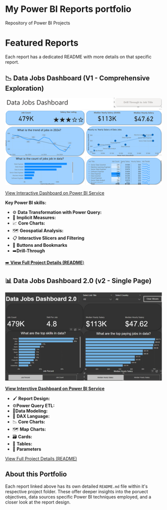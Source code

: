 # My Power BI Reports portfolio

Repository of Power BI Projects

# Featured Reports

Each report has a dedicated README with more details on that specific report.

## 📉 Data Jobs Dashboard (V1 - Comprehensive Exploration)

![Data Jobs DB GIF](/Images/Project_1_Page_1.png)

[View Interactive Dashboard on Power BI Service](https://app.powerbi.com/view?r=eyJrIjoiZDQxMDdhZDgtOGQ3Ny00NGRjLTgwMWUtNjZmNmM2NDdjYmY3IiwidCI6IjA0YzM0YjMwLTQ4MTQtNDBmNC04Mjk4LWY2ZTIwM2MyZDgzMyJ9)

**Key Power BI skills:**
- ⚙️ **Data Transformation with Power Query:**  
- 🧮 **Implicit Measures:** 
- 📈 **Core Charts:** 
- 🗺️ **Geospatial Analysis:** 
- 📋 **Interactive Slicers and Filtering** 
- 🔘 **Buttons and Bookmarks** 
- ➡️**Drill-Through** 

[ ➡️ **View Full Project Details (README**)](/Data_Jobs_v1/README.md) 

## 📊 Data Jobs Dashboard 2.0 (v2 - Single Page)

![Data Jobs Dashboard 2.0](/Images/Project_2_Page_1.png)

[**View Interctive Dashboard on Power BI Service**](https://app.powerbi.com/view?r=eyJrIjoiYzEwNTI1NjctZTBmNC00YTY0LWEyMmQtYzZjZjhkN2NmNmE0IiwidCI6IjA0YzM0YjMwLTQ4MTQtNDBmNC04Mjk4LWY2ZTIwM2MyZDgzMyJ9)

- 🖌️ **Report Design:** 
- ⚙️**Power Query ETL:** 
- 🥖**Data Modeling:** 
- 🔢 **DAX Language:**  
- 📉 **Core Charts:** 
- 🗺️ **Map Charts:** 
- 🗃️ **Cards:** 
- 📁 **Tables:** 
- 🍫 **Parameters** 

[ View Full Project Details (README) ](/Data_Jobs_v2/READMEmd
)


## About this Portfolio
Each report linked above has its own detailed `README.md` file within it's respective project folder. These offer deeper insights into the poruect objectives, data sources specific Power BI techniques employed, and a closer look at the report design.
